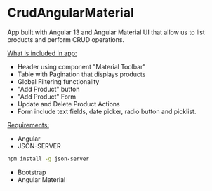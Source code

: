 # CrudAngularMaterial

App built with Angular 13 and Angular Material UI that allow us to list products and perform CRUD operations.


<u>What is included in app:</u>

- Header using component "Material Toolbar"
- Table with Pagination that displays products
- Global Filtering functionality
- "Add Product" button
- "Add Product" Form
- Update and Delete Product Actions
- Form include text fields, date picker, radio button and picklist.



<u>Requirements:</u>

- Angular
- JSON-SERVER
```sh
npm install -g json-server
```
- Bootstrap
- Angular Material
